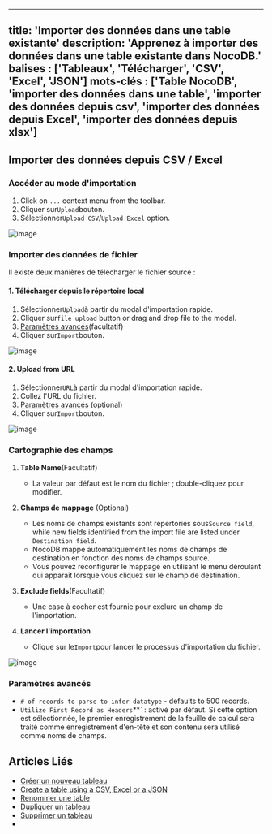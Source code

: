 ***

title: 'Importer des données dans une table existante'
description: 'Apprenez à importer des données dans une table existante dans NocoDB.'
balises : \['Tableaux', 'Télécharger', 'CSV', 'Excel', 'JSON']
mots-clés : \['Table NocoDB', 'importer des données dans une table', 'importer des données depuis csv', 'importer des données depuis Excel', 'importer des données depuis xlsx']
--------------------------------------------------------------------------------------------------------------------------------------------------------------------------------

## Importer des données depuis CSV / Excel

### Accéder au mode d'importation

1. Click on `...` context menu from the toolbar.
2. Cliquer sur`Upload`bouton.
3. Sélectionner`Upload CSV`/`Upload Excel` option.

![image](/img/v2/table/upload-csv-1.png)

### Importer des données de fichier

Il existe deux manières de télécharger le fichier source :

#### 1. Télécharger depuis le répertoire local

1. Sélectionner`Upload`à partir du modal d'importation rapide.
2. Cliquer sur`file upload` button or drag and drop file to the modal.
3. [Paramètres avancés](#advance-settings)(facultatif)
4. Cliquer sur`Import`bouton.

![image](/img/v2/table/upload-csv-2.png)

#### 2. Upload from URL

1. Sélectionner`URL`à partir du modal d'importation rapide.
2. Collez l'URL du fichier.
3. [Paramètres avancés](#advance-settings) (optional)
4. Cliquer sur`Import`bouton.

![image](/img/v2/table/upload-csv-url.png)

### Cartographie des champs

1. **Table Name**(Facultatif)
   * La valeur par défaut est le nom du fichier ; double-cliquez pour modifier.

2. **Champs de mappage** (Optional)
   * Les noms de champs existants sont répertoriés sous`Source field`, while new fields identified from the import file are listed under `Destination field`.
   * NocoDB mappe automatiquement les noms de champs de destination en fonction des noms de champs source.
   * Vous pouvez reconfigurer le mappage en utilisant le menu déroulant qui apparaît lorsque vous cliquez sur le champ de destination.

3. **Exclude fields**(Facultatif)
   * Une case à cocher est fournie pour exclure un champ de l'importation.

4. **Lancer l'importation**
   * Clique sur le`Import`pour lancer le processus d'importation du fichier.

![image](/img/v2/table/upload-csv-3.png)

### Paramètres avancés

* `# of records to parse to infer datatype` - defaults to 500 records.
* `Utilize First Record as Headers`\*\*\` : activé par défaut. Si cette option est sélectionnée, le premier enregistrement de la feuille de calcul sera traité comme enregistrement d'en-tête et son contenu sera utilisé comme noms de champs.

## Articles Liés

* [Créer un nouveau tableau](/tables/create-table)
* [Create a table using a CSV, Excel or a JSON](/tables/create-table-via-import)
* [Renommer une table](/tables/actions-on-table#rename-table)
* [Dupliquer un tableau](/tables/actions-on-table#duplicate-table)
* [Supprimer un tableau](/tables/actions-on-table#delete-table)
* 
